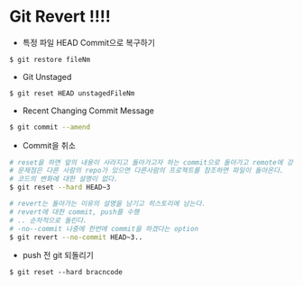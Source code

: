 # Git Revert !!!!

- 특정 파일 HEAD Commit으로 복구하기

```bash
$ git restore fileNm
```

- Git Unstaged

```bash
$ git reset HEAD unstagedFileNm
```

- Recent Changing Commit Message

```bash
$ git commit --amend
```

- Commit을 취소

```bash
# reset을 하면 앞의 내용이 사라지고 돌아가고자 하는 commit으로 돌아가고 remote에 강제로 push
# 문제점은 다른 사람의 repo가 있으면 다른사람의 프로젝트를 참조하면 파일이 돌아온다.
# 코드의 변화에 대한 설명이 없다.
$ git reset --hard HEAD~3
```

```bash
# revert는 돌아가는 이유의 설명을 남기고 히스토리에 남는다.
# revert에 대한 commit, push를 수행
# .. 순차적으로 돌린다.
# -no--commit 나중에 한번에 commit을 하겠다는 option
$ git revert --no-commit HEAD~3..
```

- push 전 git 되돌리기

```
$ git reset --hard bracncode 
```
